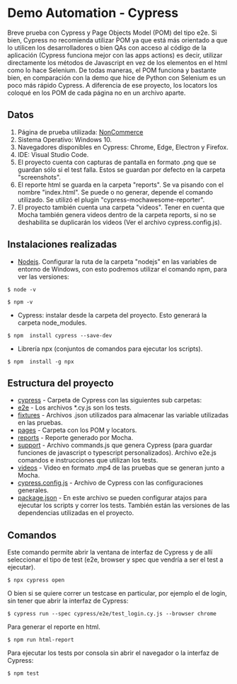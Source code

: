 # Demo Automation - Cypress

Breve prueba con Cypress y Page Objects Model (POM) del tipo e2e. Si bien, Cypress no recomienda utilizar POM ya que está más orientado a que lo utilicen los desarrolladores o bien QAs con acceso al código de la aplicación (Cypress funciona mejor con las apps actions) es decir, utilizar directamente los métodos de Javascript en vez de los elementos en el html como lo hace Selenium.
De todas maneras, el POM funciona y bastante bien, en comparación con la demo que hice de Python con Selenium es un poco más rápido Cypress. A diferencia de ese proyecto, los locators los coloqué en los POM de cada página no en un archivo aparte.


## Datos

1. Página de prueba utilizada: [NonCommerce](https://admin-demo.nopcommerce.com/login?ReturnUrl=%2Fadmin%2F)
2. Sistema Operativo: Windows 10.
3. Navegadores disponibles en Cypress: Chrome, Edge, Electron y Firefox.
4. IDE: Visual Studio Code.
5. El proyecto cuenta con capturas de pantalla en formato .png que se guardan sólo si el test falla. Estos se guardan por defecto en la carpeta "screenshots".
6. El reporte html se guarda en la carpeta "reports". Se va pisando con el nombre "index.html". Se puede o no generar, depende el comando utilizado. Se utilizó el plugin "cypress-mochawesome-reporter".
7. El proyecto también cuenta una carpeta "videos". Tener en cuenta que Mocha también genera videos dentro de la carpeta reports, si no se deshabilita se duplicarán los videos (Ver el archivo cypress.config.js).

## Instalaciones realizadas

- [Nodejs](https://nodejs.org/es/download). Configurar la ruta de la carpeta "nodejs" en las variables de entorno de Windows, con esto podremos utilizar el comando npm, para ver las versiones:
```
$ node -v
```
```
$ npm -v
```
- Cypress: instalar desde la carpeta del proyecto. Esto generará la carpeta node_modules.
```
$ npm  install cypress --save-dev
```
- Librería npx (conjuntos de comandos para ejecutar los scripts).
```
$ npm  install -g npx
```

## Estructura del proyecto

- [cypress](cypress) - Carpeta de Cypress con las siguientes sub carpetas:
- [e2e](cypress/e2e) - Los archivos *.cy.js son los tests.
- [fixtures](cypress/fixtures) - Archivos .json utilizados para almacenar las variable utilizadas en las pruebas.
- [pages](cypress/pages) - Carpeta con los POM y locators.
- [reports](cypress/reports) - Reporte generado por Mocha.
- [support](cypress/support) - Archivo commands.js que genera Cypress (para guardar funciones de javascript o typescript personalizados). Archivo e2e.js comandos e instrucciones que utilizan los tests.
- [videos](cypress/videos) - Video en formato .mp4 de las pruebas que se generan junto a Mocha.
- [cypress.config.js](cypress.config.js) - Archivo de Cypress con las configuraciones generales.
- [package.json](package.json) - En este archivo se pueden configurar atajos para ejecutar los scripts y correr los tests. También están las versiones de las dependencias utilizadas en el proyecto.

## Comandos
Este comando permite abrir la ventana de interfaz de Cypress y de allí seleccionar el tipo de test (e2e, browser y spec que vendría a ser el test a ejecutar).
```
$ npx cypress open
```
O bien si se quiere correr un testcase en particular, por ejemplo el de login, sin tener que abrir la interfaz de Cypress:
```
$ cypress run --spec cypress/e2e/test_login.cy.js --browser chrome
```
Para generar el reporte en html.
```
$ npm run html-report
```
Para ejecutar los tests por consola sin abrir el navegador o la interfaz de Cypress:
```
$ npm test
```

